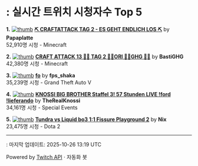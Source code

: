 # : 실시간 트위치 시청자수 Top 5

**1.** [![thumb](https://static-cdn.jtvnw.net/previews-ttv/live_user_papaplatte-320x180.jpg)](https://twitch.tv/Papaplatte)
**[⛏️ CRAFTATTACK TAG 2 - ES GEHT ENDLICH LOS ⛏️](https://twitch.tv/Papaplatte)** by **Papaplatte**<br>52,910명 시청  - Minecraft

**2.** [![thumb](https://static-cdn.jtvnw.net/previews-ttv/live_user_bastighg-320x180.jpg)](https://twitch.tv/BastiGHG)
**[CRAFT ATTACK 13 💼🌹 TAG 2 💼🌹ORI 💼🌹GHG 💼🌹](https://twitch.tv/BastiGHG)** by **BastiGHG**<br>42,380명 시청  - Minecraft

**3.** [![thumb](https://static-cdn.jtvnw.net/previews-ttv/live_user_fps_shaka-320x180.jpg)](https://twitch.tv/fps_shaka)
**[fo](https://twitch.tv/fps_shaka)** by **fps_shaka**<br>35,239명 시청  - Grand Theft Auto V

**4.** [![thumb](https://static-cdn.jtvnw.net/previews-ttv/live_user_therealknossi-320x180.jpg)](https://twitch.tv/TheRealKnossi)
**[KNOSSI BIG BROTHER Staffel 3! 57 Stunden LIVE !ford !lieferando](https://twitch.tv/TheRealKnossi)** by **TheRealKnossi**<br>34,161명 시청  - Special Events

**5.** [![thumb](https://static-cdn.jtvnw.net/previews-ttv/live_user_nix-320x180.jpg)](https://twitch.tv/Nix)
**[Tundra vs Liquid bo3 1:1 Fissure Playground 2](https://twitch.tv/Nix)** by **Nix**<br>23,475명 시청  - Dota 2


---
: 마지막 업데이트: 2025-10-26 13:19 UTC

Powered by [Twitch API](https://dev.twitch.tv/docs/api/reference) · 자동화 봇